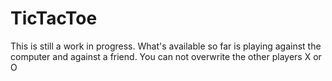 TicTacToe
=========

This is still a work in progress. What's available so far is playing against the computer and against a friend. You can not overwrite the other players X or O

